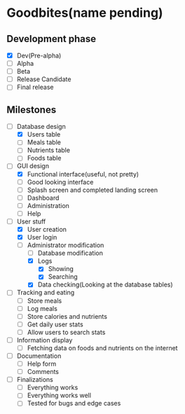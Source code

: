 # Goodbites(name pending)

## Development phase

- [x] Dev(Pre-alpha)
- [ ] Alpha
- [ ] Beta
- [ ] Release Candidate
- [ ] Final release

## Milestones

- [ ] Database design
  - [x] Users table
  - [ ] Meals table
  - [ ] Nutrients table
  - [ ] Foods table
- [ ] GUI design
  - [x] Functional interface(useful, not pretty)
  - [ ] Good looking interface
  - [ ] Splash screen and completed landing screen
  - [ ] Dashboard
  - [ ] Administration
  - [ ] Help
- [ ] User stuff
  - [x] User creation
  - [x] User login
  - [ ] Administrator modification
    - [ ] Database modification
    - [x] Logs
      - [x] Showing
      - [x] Searching
    - [x] Data checking(Looking at the database tables)
- [ ] Tracking and eating
  - [ ] Store meals
  - [ ] Log meals
  - [ ] Store calories and nutrients
  - [ ] Get daily user stats
  - [ ] Allow users to search stats
- [ ] Information display
  - [ ] Fetching data on foods and nutrients on the internet
- [ ] Documentation
  - [ ] Help form
  - [ ] Comments
- [ ] Finalizations
  - [ ] Everything works
  - [ ] Everything works well
  - [ ] Tested for bugs and edge cases
